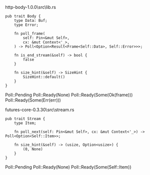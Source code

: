 http-body-1.0.0\src\lib.rs
```
pub trait Body {
    type Data: Buf;
    type Error;
    
    fn poll_frame(
        self: Pin<&mut Self>,
        cx: &mut Context<'_>,
    ) -> Poll<Option<Result<Frame<Self::Data>, Self::Error>>>;

    fn is_end_stream(&self) -> bool {
        false
    }

    fn size_hint(&self) -> SizeHint {
        SizeHint::default()
    }
}
```
Poll::Pending
Poll::Ready(None)
Poll::Ready(Some(Ok(frame)))
Poll::Ready(Some(Err(err)))

futures-core-0.3.30\src\stream.rs
```
pub trait Stream {
    type Item;

    fn poll_next(self: Pin<&mut Self>, cx: &mut Context<'_>) -> Poll<Option<Self::Item>>;

    fn size_hint(&self) -> (usize, Option<usize>) {
        (0, None)
    }
}
```
Poll::Pending
Poll::Ready(None)
Poll::Ready(Some(Self::Item))
